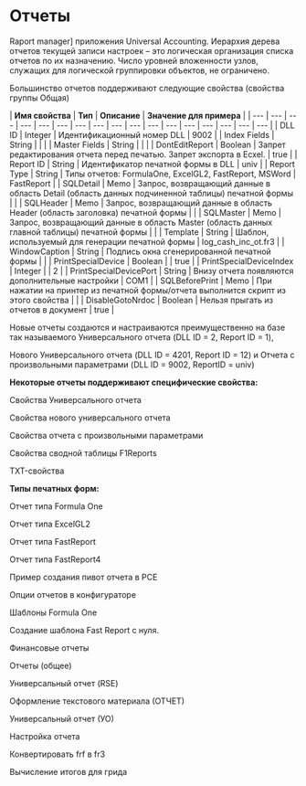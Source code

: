 # Отчеты

Raport manager\] приложения Universal Accounting. Иерархия дерева отчетов текущей записи настроек – это логическая организация списка отчетов по их назначению. Число уровней вложенности узлов, служащих для логической группировки объектов, не ограничено.

Большинство отчетов поддерживают следующие свойства \(свойства группы Общая\)

| **Имя свойства** | **Тип** | **Описание** | **Значение для примера** |
| --- | --- | --- | --- | --- | --- | --- | --- | --- | --- | --- | --- | --- | --- | --- | --- | --- |
| DLL ID | Integer | Идентификационный номер DLL | 9002 |
| Index Fields | String |  |  |
| Master Fields | String |   |  |
| DontEditReport | Boolean | Запрет редактирования отчета перед печатью. Запрет экспорта в Ecxel. |  true |
| Report ID | String | Идентификатор печатной формы в DLL | univ |
| Report Type | String | Типы отчетов: FormulaOne, ExcelGL2, FastReport, MSWord | FastReport |
| SQLDetail | Memo | Запрос, возвращающий данные в область Detail \(область данных подчиненной таблицы\) печатной формы |  |
| SQLHeader | Memo | Запрос, возвращающий данные в область Header \(область заголовка\) печатной формы |  |
| SQLMaster | Memo | Запрос, возвращающий данные в область Master \(область данных главной таблицы\) печатной формы |  |
| Template | String | Шаблон, используемый для генерации печатной формы | log\_cash\_inc\_ot.fr3 |
| WindowCaption | String | Подпись окна сгенерированной печатной формы |  |
| PrintSpecialDevice | Boolean |  | true |
| PrintSpecialDeviceIndex | Integer |  | 2 |
| PrintSpecialDevicePort | String | Внизу отчета появляются дополнительные настройки | COM1 |
| SQLBeforePrint | Memo | При нажатии на принтер из печатной формы/отчета  выполнится скрипт из этого свойства |  |
| DisableGotoNrdoc | Boolean | Нельзя прыгать из отчетов в документ | true |

Новые отчеты создаются и настраиваются преимущественно на базе так называемого Универсального отчета \(DLL ID = 2, Report ID = 1\),

Нового Универсального отчета \(DLL ID = 4201, Report ID = 12\) и Отчета с произвольными параметрами \(DLL ID = 9002, ReportID = univ\)

**Некоторые отчеты поддерживают специфические свойства:**

Свойства Универсального отчета

Свойства нового универсального отчета

Свойства отчета с произвольными параметрами

Свойства сводной таблицы F1Reports

TXT-свойства

**Типы печатных форм:**

Отчет типа Formula One

Отчет типа ExcelGL2

Отчет типа FastReport

Отчет типа FastReport4

Пример создания пивот отчета в РСЕ 

Опции отчетов в конфигураторе

Шаблоны Formula One

Создание шаблона Fast Report с нуля.

Финансовые отчеты

Отчеты \(общее\)

Универсальный отчет \(RSE\)

Оформление текстового материала \(ОТЧЕТ\)

Универсальный отчет \(УО\)

Настройка отчета

Конвертировать frf в fr3

Вычисление итогов для грида

